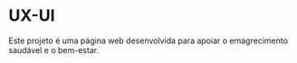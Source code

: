 # UX-UI
Este projeto é uma página web desenvolvida para apoiar o emagrecimento saudável e o bem-estar.
